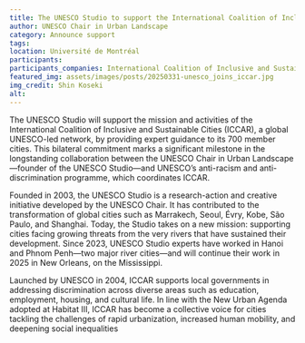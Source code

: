 ```yaml
---
title: The UNESCO Studio to support the International Coalition of Inclusive and Sustainable Cities
author: UNESCO Chair in Urban Landscape
category: Announce support
tags:
location: Université de Montréal
participants: 
participants_companies: International Coalition of Inclusive and Sustainable Cities
featured_img: assets/images/posts/20250331-unesco_joins_iccar.jpg
img_credit: Shin Koseki
alt:
---
```

The UNESCO Studio will support the mission and activities of the International Coalition of Inclusive and Sustainable Cities (ICCAR), a global UNESCO-led network, by providing expert guidance to its 700 member cities. This bilateral commitment marks a significant milestone in the longstanding collaboration between the UNESCO Chair in Urban Landscape—founder of the UNESCO Studio—and UNESCO’s anti-racism and anti-discrimination programme, which coordinates ICCAR.
 
Founded in 2003, the UNESCO Studio is a research-action and creative initiative developed by the UNESCO Chair. It has contributed to the transformation of global cities such as Marrakech, Seoul, Évry, Kobe, São Paulo, and Shanghai. Today, the Studio takes on a new mission: supporting cities facing growing threats from the very rivers that have sustained their development. Since 2023, UNESCO Studio experts have worked in Hanoi and Phnom Penh—two major river cities—and will continue their work in 2025 in New Orleans, on the Mississippi.
 
Launched by UNESCO in 2004, ICCAR supports local governments in addressing discrimination across diverse areas such as education, employment, housing, and cultural life. In line with the New Urban Agenda adopted at Habitat III, ICCAR has become a collective voice for cities tackling the challenges of rapid urbanization, increased human mobility, and deepening social inequalities

